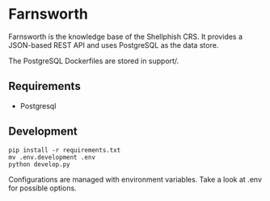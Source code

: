 # Farnsworth

Farnsworth is the knowledge base of the Shellphish CRS. It provides a
JSON-based REST API and uses PostgreSQL as the data store.

The PostgreSQL Dockerfiles are stored in support/.


## Requirements

* Postgresql


## Development

    pip install -r requirements.txt
    mv .env.development .env
    python develop.py

Configurations are managed with environment variables.
Take a look at .env for possible options.

